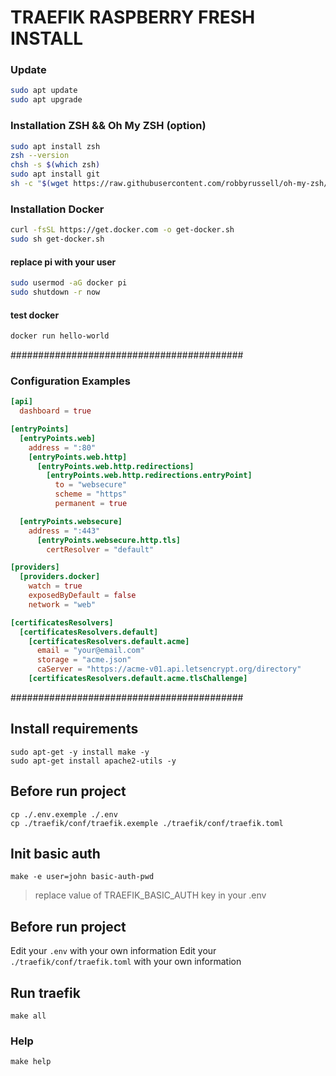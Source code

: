 # TRAEFIK RASPBERRY FRESH INSTALL

### Update

```sh
sudo apt update
sudo apt upgrade
```

### Installation ZSH && Oh My ZSH (option)
```sh
sudo apt install zsh
zsh --version
chsh -s $(which zsh)
sudo apt install git
sh -c "$(wget https://raw.githubusercontent.com/robbyrussell/oh-my-zsh/master/tools/install.sh -O -)"
```

### Installation Docker
```sh
curl -fsSL https://get.docker.com -o get-docker.sh
sudo sh get-docker.sh
```

#### replace pi with your user
```sh
sudo usermod -aG docker pi
sudo shutdown -r now
```

#### test docker
```sh
docker run hello-world
```

##########################################

### Configuration Examples
```toml
[api]
  dashboard = true

[entryPoints]
  [entryPoints.web]
    address = ":80"
    [entryPoints.web.http]
      [entryPoints.web.http.redirections]
        [entryPoints.web.http.redirections.entryPoint]
          to = "websecure"
          scheme = "https"
          permanent = true

  [entryPoints.websecure]
    address = ":443"
      [entryPoints.websecure.http.tls]
        certResolver = "default"

[providers]
  [providers.docker]
    watch = true
    exposedByDefault = false
    network = "web"

[certificatesResolvers]
  [certificatesResolvers.default]
    [certificatesResolvers.default.acme]
      email = "your@email.com"
      storage = "acme.json"
      caServer = "https://acme-v01.api.letsencrypt.org/directory"
    [certificatesResolvers.default.acme.tlsChallenge]
```
##########################################

## Install requirements
```
sudo apt-get -y install make -y
sudo apt-get install apache2-utils -y
```

## Before run project
```
cp ./.env.exemple ./.env
cp ./traefik/conf/traefik.exemple ./traefik/conf/traefik.toml
```

## Init basic auth
```
make -e user=john basic-auth-pwd
```
> replace value of TRAEFIK_BASIC_AUTH key in your .env

## Before run project
Edit your `.env` with your own information
Edit your `./traefik/conf/traefik.toml` with your own information


## Run traefik
```
make all
```

### Help
```
make help
```